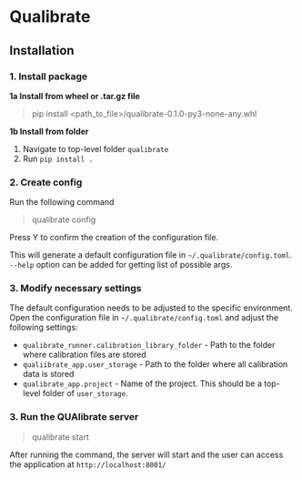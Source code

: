 # Qualibrate

## Installation

### 1. Install package

**1a Install from wheel or .tar.gz file**

> pip install <path_to_file>/qualibrate-0.1.0-py3-none-any.whl

**1b Install from folder**

1. Navigate to top-level folder `qualibrate`
2. Run `pip install .`

### 2. Create config

Run the following command

> qualibrate config

Press Y to confirm the creation of the configuration file.

This will generate a default configuration file in `~/.qualibrate/config.toml`.  
`--help` option can be added for getting list of possible args.

### 3. Modify necessary settings
The default configuration needs to be adjusted to the specific environment.
Open the configuration file in `~/.qualibrate/config.toml` and adjust the following settings:

- `qualibrate_runner.calibration_library_folder` - Path to the folder where calibration files are stored
- `qualiibrate_app.user_storage` - Path to the folder where all calibration data is stored
- `qualibrate_app.project` - Name of the project. This should be a top-level folder of `user_storage`.

### 3. Run the QUAlibrate server

> qualibrate start

After running the command, the server will start and the user can access the application at `http://localhost:8001/`